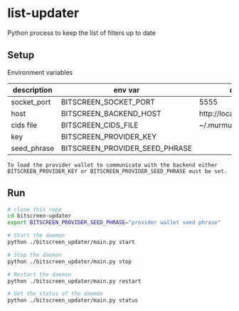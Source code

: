 # list-updater
Python process to keep the list of filters up to date

## Setup
Environment variables

description       | env var                        | default
------------- | ------------------------------ | -------
socket_port   | BITSCREEN_SOCKET_PORT          | 5555
host          | BITSCREEN_BACKEND_HOST         | http://localhost:3030
cids file     | BITSCREEN_CIDS_FILE            | ~/.murmuration/bitscreen
key           | BITSCREEN_PROVIDER_KEY         |
seed_phrase   | BITSCREEN_PROVIDER_SEED_PHRASE |

`To load the provider wallet to communicate with the backend either
BITSCREEN_PROVIDER_KEY or BITSCREEN_PROVIDER_SEED_PHRASE must be set.`

## Run
```bash
# clone this repo
cd bitscreen-updater
export BITSCREEN_PROVIDER_SEED_PHRASE="provider wallet seed phrase"

# Start the daemon
python ./bitscreen_updater/main.py start

# Stop the daemon
python ./bitscreen_updater/main.py stop

# Restart the daemon
python ./bitscreen_updater/main.py restart

# Get the status of the daemon
python ./bitscreen_updater/main.py status

```
